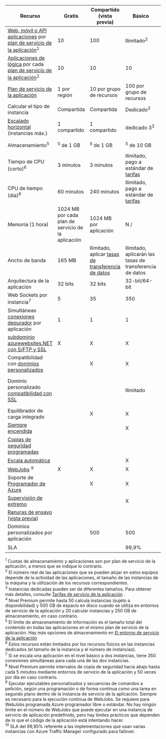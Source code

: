 Recurso|Gratis|Compartido (vista previa)|Básico|Estándar|Premium (vista previa)</th>
---|---|---|---|---|---
[Web, móvil o API aplicaciones](https://azure.microsoft.com/services/app-service/) por [plan de servicio de la aplicación](../articles/app-service/azure-web-sites-web-hosting-plans-in-depth-overview.md)<sup>1</sup>|10|100|Ilimitado<sup>2</sup>|Ilimitado<sup>2</sup>|Ilimitado<sup>2</sup>
[Aplicaciones de lógica](https://azure.microsoft.com/services/app-service/logic/) por cada [plan de servicio de la aplicación](../articles/app-service/azure-web-sites-web-hosting-plans-in-depth-overview.md)</a><sup>1</sup>|10|10|10|20 por núcleo|20 por núcleo
[Plan de servicio de la aplicación](../articles/app-service/azure-web-sites-web-hosting-plans-in-depth-overview.md)|1 por región|10 por grupo de recursos|100 por grupo de recursos|100 por grupo de recursos|100 por grupo de recursos
Calcular el tipo de instancia|Compartida|Compartida|Dedicado<sup>3</sup>|Dedicado<sup>3</sup>|Dedicado<sup>3</sup></p>
[Escalado horizontal](../articles/app-service-web/web-sites-scale.md) (instancias máx.)|1 compartido|1 compartido|dedicado 3<sup>3</sup>|dedicado 10<sup>3</sup>|20 dedicado (50 en ASE)<sup>3,4</sup>
Almacenamiento<sup>5</sup>|<sup>5</sup> de 1 GB|<sup>5</sup> de 1 GB|<sup>5</sup> de 10 GB|50 GB<sup>5</sup>|500 GB<sup>4,5</sup></p>
Tiempo de CPU (corto)<sup>6</sup>|3 minutos|3 minutos|Ilimitado, pago a estándar de [tarifas](https://azure.microsoft.com/pricing/details/app-service/)</a>|Ilimitado, pago a tasas estándares|Ilimitado, pago a tasas estándares
CPU de tiempo (día)<sup>6</sup>|60 minutos|240 minutos|Ilimitado, pago a estándar de [tarifas](https://azure.microsoft.com/pricing/details/app-service/)</a>|Ilimitado, pago a tasas estándares|Ilimitado, pago a tasas estándares
Memoria (1 hora)|1024 MB por cada plan de servicio de la aplicación|1024 MB por aplicación|N /|N /|N /
Ancho de banda|165 MB|Ilimitado, aplicar [tasas de transferencia de datos](https://azure.microsoft.com/pricing/details/data-transfers/)|Ilimitado, aplicarán las tasas de transferencia de datos|Ilimitado, aplicarán las tasas de transferencia de datos|Ilimitado, aplicarán las tasas de transferencia de datos
Arquitectura de la aplicación|32 bits|32 bits|32-bit/64-bit|32-bit/64-bit|32-bit/64-bit
Web Sockets por instancia<sup>7</sup>|5|35|350|Ilimitado|Ilimitado
Simultáneas [conexiones depurador](../articles/app-service-web/web-sites-dotnet-troubleshoot-visual-studio.md) por aplicación|1|1|1|5|5
[subdominio azurewebsites.NET con S/FTP y SSL](../articles/app-service-web/web-sites-configure-ssl-certificate.md)|X|X|X|X|X
Compatibilidad con [dominios personalizados](../articles/app-service-web/web-sites-custom-domain-name.md)||X|X|X|X
Dominio personalizado [compatibilidad con SSL](../articles/app-service-web/web-sites-configure-ssl-certificate.md)|||Ilimitado|Ilimitado, 5 de SNI SSL y conexiones de SSL IP 1 incluido|Ilimitado, 5 de SNI SSL y conexiones de SSL IP 1 incluido
Equilibrador de carga integrado||X|X|X|X
[Siempre encendida](../articles/app-service-web/web-sites-configure.md)|||X|X|X
[Copias de seguridad programadas](../articles/app-service-web/web-sites-backup.md)||||Una vez al día|Una vez cada 5 minutos<sup>8</sup>
[Escala automática](../articles/app-service-web/web-sites-scale.md)|||X|X|X
[WebJobs](../articles/app-service-web/web-sites-create-web-jobs.md) <sup>9</sup>|X|X|X|X|X
Soporte de [Programador de Azure](https://azure.microsoft.com/services/scheduler/)||X|X|X|X
[Supervisión de extremo](../articles/app-service-web/web-sites-monitor.md)|||X|X|X
[Ranuras de ensayo (vista previa)](../articles/app-service-web/web-sites-staged-publishing.md)||||5|20
Dominios personalizados por aplicación</a>||500|500|500|500
SLA||<p>|99,9%|99,95%<sup>10</sup>|99,95%<sup>10</sup>

<sup>1</sup> Cuotas de almacenamiento y aplicaciones son por plan de servicio de la aplicación, a menos que se indique lo contrario.  
<sup>2</sup> El número real de las aplicaciones que se pueden alojar en estos equipos depende de la actividad de las aplicaciones, el tamaño de las instancias de la máquina y la utilización de los recursos correspondientes.  
<sup>3</sup> Instancias dedicadas pueden ser de diferentes tamaños. Para obtener más detalles, consulte [Tarifas de servicio de la aplicación](https://azure.microsoft.com/pricing/details/data-transfers/pricing/details/app-service/) .  
<sup>4</sup> Nivel Premium permite hasta 50 calcula instancias (sujeto a disponibilidad) y 500 GB de espacio en disco cuando se utiliza en entornos de servicio de la aplicación y 20 calcular instancias y 250 GB de almacenamiento, en caso contrario.  
<sup>5</sup> El límite de almacenamiento de información es el tamaño total del contenido en todas las aplicaciones en el mismo plan de servicio de la aplicación. Hay más opciones de almacenamiento en [El entorno de servicio de la aplicación](../articles/app-service-web/app-service-web-configure-an-app-service-environment.md#storage)  
<sup>6</sup> Estos recursos están limitados por los recursos físicos en las instancias dedicados (el tamaño de la instancia y el número de instancias).  
<sup>7</sup> Si se escala una aplicación en el nivel básico a dos instancias, tiene 350 conexiones simultáneas para cada una de las dos instancias.  
<sup>8</sup> Nivel Premium permite intervalos de copia de seguridad hacia abajo hasta cada 5 minutos mediante entornos de servicio de la aplicación y 50 veces por día en caso contrario.  
<sup>9</sup> Ejecutar ejecutables personalizados y secuencias de comandos a petición, según una programación o de forma continua como una tarea en segundo plano dentro de la instancia de servicio de la aplicación. Siempre es necesario para la ejecución continua de WebJobs. Se requiere para WebJobs programada Azure programador libre o estándar. No hay ningún límite en el número de WebJobs que puede ejecutar en una instancia de servicio de aplicación predefinido, pero hay límites prácticos que dependen de lo que el código de la aplicación está intentando hacer.   
<sup>10</sup> SLA del 99,95% referente a las implementaciones que usan varias instancias con Azure Traffic Manager configurado para failover.  
